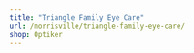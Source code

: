 ```yaml
---
title: "Triangle Family Eye Care"
url: /morrisville/triangle-family-eye-care/
shop: Optiker
---
```

